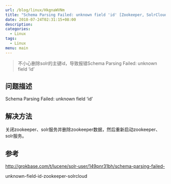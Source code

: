 ```yaml
---
url: /blog/linux/HkgnaWVNm
title: "Schema Parsing Failed: unknown field 'id' [Zookeeper, SolrCloud]"
date: 2018-07-24T02:31:15+08:00
description:
categories:
  - Linux
tags:
  - Linux
menu: main
---
```


> 不小心删除solr的主键id，导致报错Schema Parsing Failed: unknown field ‘id’

## 问题描述

Schema Parsing Failed: unknown field ‘id’

## 解决方法

关闭zookeeper、solr服务并删除zookeeper数据，然后重新启动zookeeper、solr服务。

## 参考

http://grokbase.com/t/lucene/solr-user/149pnr31bh/schema-parsing-failed-

unknown-field-id-zookeeper-solrcloud